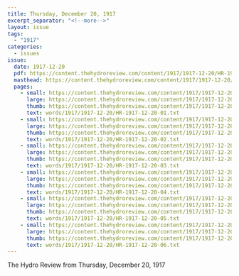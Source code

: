 ```yaml
---
title: Thursday, December 20, 1917
excerpt_separator: "<!--more-->"
layout: issue
tags:
  - "1917"
categories:
  - issues
issue:
  date: 1917-12-20
  pdf: https://content.thehydroreview.com/content/1917/1917-12-20/HR-1917-12-20.pdf
  masthead: https://content.thehydroreview.com/content/1917/1917-12-20/masthead/HR-1917-12-20.jpg
  pages:
    - small: https://content.thehydroreview.com/content/1917/1917-12-20/small/HR-1917-12-20-01.jpg
      large: https://content.thehydroreview.com/content/1917/1917-12-20/large/HR-1917-12-20-01.jpg
      thumb: https://content.thehydroreview.com/content/1917/1917-12-20/thumbnails/HR-1917-12-20-01.jpg
      text: words/1917/1917-12-20/HR-1917-12-20-01.txt
    - small: https://content.thehydroreview.com/content/1917/1917-12-20/small/HR-1917-12-20-02.jpg
      large: https://content.thehydroreview.com/content/1917/1917-12-20/large/HR-1917-12-20-02.jpg
      thumb: https://content.thehydroreview.com/content/1917/1917-12-20/thumbnails/HR-1917-12-20-02.jpg
      text: words/1917/1917-12-20/HR-1917-12-20-02.txt
    - small: https://content.thehydroreview.com/content/1917/1917-12-20/small/HR-1917-12-20-03.jpg
      large: https://content.thehydroreview.com/content/1917/1917-12-20/large/HR-1917-12-20-03.jpg
      thumb: https://content.thehydroreview.com/content/1917/1917-12-20/thumbnails/HR-1917-12-20-03.jpg
      text: words/1917/1917-12-20/HR-1917-12-20-03.txt
    - small: https://content.thehydroreview.com/content/1917/1917-12-20/small/HR-1917-12-20-04.jpg
      large: https://content.thehydroreview.com/content/1917/1917-12-20/large/HR-1917-12-20-04.jpg
      thumb: https://content.thehydroreview.com/content/1917/1917-12-20/thumbnails/HR-1917-12-20-04.jpg
      text: words/1917/1917-12-20/HR-1917-12-20-04.txt
    - small: https://content.thehydroreview.com/content/1917/1917-12-20/small/HR-1917-12-20-05.jpg
      large: https://content.thehydroreview.com/content/1917/1917-12-20/large/HR-1917-12-20-05.jpg
      thumb: https://content.thehydroreview.com/content/1917/1917-12-20/thumbnails/HR-1917-12-20-05.jpg
      text: words/1917/1917-12-20/HR-1917-12-20-05.txt
    - small: https://content.thehydroreview.com/content/1917/1917-12-20/small/HR-1917-12-20-06.jpg
      large: https://content.thehydroreview.com/content/1917/1917-12-20/large/HR-1917-12-20-06.jpg
      thumb: https://content.thehydroreview.com/content/1917/1917-12-20/thumbnails/HR-1917-12-20-06.jpg
      text: words/1917/1917-12-20/HR-1917-12-20-06.txt
---
```


The Hydro Review from Thursday, December 20, 1917

<!--more-->

